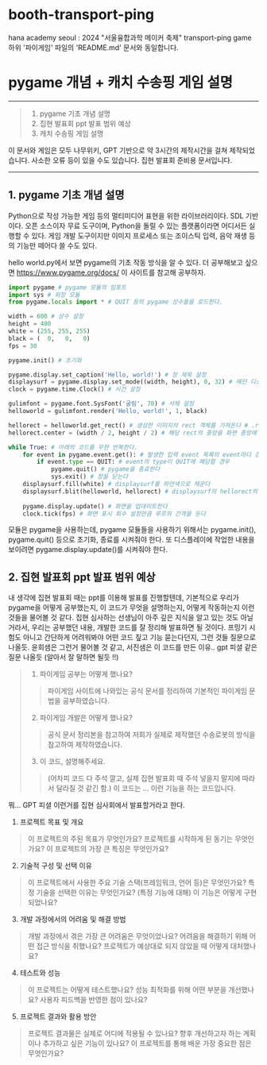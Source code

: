 # booth-transport-ping
hana academy seoul : 2024 "서울융합과학 메이커 축제" transport-ping game
하위 '파이게임' 파일의 'README.md' 문서와 동일합니다.

# pygame 개념 + 캐치 수송핑 게임 설명

------------

> 1. pygame 기초 개념 설명
> 2. 집현 발표회 ppt 발표 범위 예상
> 3. 캐치 수송핑 게임 설명

이 문서와 게임은 모두 나무위키, GPT 기반으로 약 3시간의 제작시간을 걸쳐 제작되었습니다. 사소한 오류 등이 있을 수도 있습니다. 집현 발표회 준비용 문서입니다.

------------

## 1. pygame 기초 개념 설명
Python으로 작성 가능한 게임 등의 멀티미디어 표현을 위한 라이브러리이다. SDL 기반이다. 오픈 소스이자 무료 도구이며, Python을 돌릴 수 있는 플랫폼이라면 어디서든 실행할 수 있다. 게임 개발 도구이지만 이미지 프로세스 또는 조이스틱 입력, 음악 재생 등의 기능만 떼어다 쓸 수도 있다.

hello world.py에서 보면 pygame의 기초 작동 방식을 알 수 있다.
더 공부해보고 싶으면 https://www.pygame.org/docs/ 이 사이트를 참고해 공부하자.

```python
import pygame # pygame 모듈의 임포트
import sys # 외장 모듈
from pygame.locals import * # QUIT 등의 pygame 상수들을 로드한다.

width = 600 # 상수 설정
height = 400
white = (255, 255, 255)
black = (  0,   0,   0)
fps = 30

pygame.init() # 초기화

pygame.display.set_caption('Hello, world!') # 창 제목 설정
displaysurf = pygame.display.set_mode((width, height), 0, 32) # 메인 디스플레이를 설정한다
clock = pygame.time.Clock() # 시간 설정

gulimfont = pygame.font.SysFont('굴림', 70) # 서체 설정
helloworld = gulimfont.render('Hello, world!', 1, black) 

hellorect = helloworld.get_rect() # 생성한 이미지의 rect 객체를 가져온다 # .render() 함수에 내용과 안티앨리어싱, 색을 전달하여 글자 이미지 생성
hellorect.center = (width / 2, height / 2) # 해당 rect의 중앙을 화면 중앙에 맞춘다

while True: # 아래의 코드를 무한 반복한다.
    for event in pygame.event.get(): # 발생한 입력 event 목록의 event마다 검사
        if event.type == QUIT: # event의 type이 QUIT에 해당할 경우
            pygame.quit() # pygame을 종료한다
            sys.exit() # 창을 닫는다
    displaysurf.fill(white) # displaysurf를 하얀색으로 채운다
    displaysurf.blit(helloworld, hellorect) # displaysurf의 hellorect의 위치에 helloworld를 입력한다
    
    pygame.display.update() # 화면을 업데이트한다
    clock.tick(fps) # 화면 표시 회수 설정만큼 루프의 간격을 둔다
```

모듈은 pygame을 사용하는데, pygame 모듈들을 사용하기 위해서는 pygame.init(), pygame.quit() 등으로 초기화, 종료를 시켜줘야 한다. 또 디스플레이에 작업한 내용을 보이려면 pygame.display.update()를 시켜줘야 한다.

## 2. 집현 발표회 ppt 발표 범위 예상
내 생각에 집현 발표회 때는 ppt를 이용해 발표를 진행할텐데, 기본적으로 우리가 pygame을 어떻게 공부했는지, 이 코드가 무엇을 설명하는지, 어떻게 작동하는지 이런 것들을 물어볼 것 같다. 집현 심사하는 선생님이 아주 깊은 지식을 알고 있는 것도 아닐 거라서, 우리는 공부했던 내용, 개발한 코드를 잘 정리해 발표하면 될 것이다. 프밍기 시험도 아니고 간단하게 어려워봐야 어떤 코드 짚고 기능 묻는다던지, 그런 것들 질문으로 나올듯. 윤희샘은 그런거 물어볼 것 같고, 서진샘은 이 코드를 만든 이유.. gpt 피셜 같은 질문 나올듯 (알아서 잘 말하면 될듯 !!)
> 1. 파이게임 공부는 어떻게 했나요?
>> 파이게임 사이트에 나와있는 공식 문서를 정리하여 기본적인 파이게임 문법을 공부하였습니다.
> 2. 파이게임 개발은 어떻게 했나요?
>> 공식 문서 정리본을 참고하여 저희가 실제로 제작했던 수송로봇의 방식을 참고하여 제작하였습니다.
> 3. 이 코드, 설명해주세요.
>> (어차피 코드 다 주석 깔고, 실제 집현 발표회 때 주석 넣을지 말지에 따라서 달라질 것 같긴 함.) 이 코드는  ... 이런 기능을 하는 코드입니다.

뭐... GPT 피셜 이런거를 집현 심사회에서 발표할거라고 한다.
1. 프로젝트 목표 및 개요
> 이 프로젝트의 주된 목표가 무엇인가요?
> 프로젝트를 시작하게 된 동기는 무엇인가요?
> 이 프로젝트의 가장 큰 특징은 무엇인가요?
2. 기술적 구성 및 선택 이유
> 이 프로젝트에서 사용한 주요 기술 스택(프레임워크, 언어 등)은 무엇인가요?
> 특정 기술을 선택한 이유는 무엇인가요?
> (특정 기능에 대해) 이 기능은 어떻게 구현되었나요?
3. 개발 과정에서의 어려움 및 해결 방법
> 개발 과정에서 겪은 가장 큰 어려움은 무엇이었나요?
> 어려움을 해결하기 위해 어떤 접근 방식을 취했나요?
> 프로젝트가 예상대로 되지 않았을 때 어떻게 대처했나요?
4. 테스트와 성능
> 이 프로젝트는 어떻게 테스트했나요?
> 성능 최적화를 위해 어떤 부분을 개선했나요?
> 사용자 피드백을 반영한 점이 있나요?
5. 프로젝트 결과와 활용 방안
> 프로젝트 결과물은 실제로 어디에 적용될 수 있나요?
> 향후 개선하고자 하는 계획이나 추가하고 싶은 기능이 있나요?
> 이 프로젝트를 통해 배운 가장 중요한 점은 무엇인가요?
